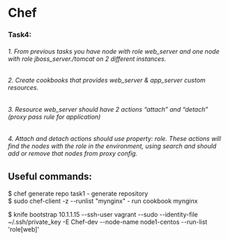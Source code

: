 # Chef

### Task4: <br />
###### 1. From previous tasks you have node with role web_server and one node with role jboss_server./tomcat on 2 different instances.<br />
###### 2. Create cookbooks that provides web_server & app_server custom resources.<br />
###### 3. Resource web_server should have 2 actions “attach” and “detach” (proxy pass rule for application)<br />
###### 4. Attach and detach actions should use property: role. These actions will find the nodes with the role in the environment, using search and should add or remove that nodes from proxy config.<br />

## Useful commands:

$ chef generate repo task1     - generate repository <br />
$ sudo chef-client -z --runlist "mynginx"     - run cookbook mynginx <br />

$ knife bootstrap 10.1.1.15 --ssh-user vagrant --sudo --identity-file ~/.ssh/private_key -E Chef-dev --node-name node1-centos --run-list 'role[web]'


